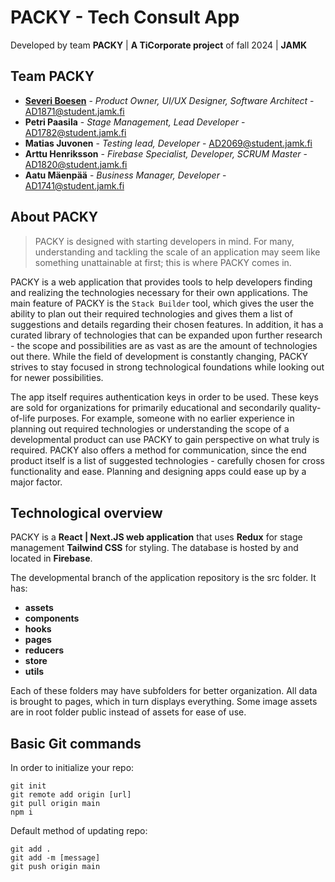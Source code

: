 # PACKY - Tech Consult App
Developed by team **PACKY** | **A TiCorporate project** of fall 2024 | **JAMK**

## Team PACKY
- [**Severi Boesen**](https://boesen.netlify.app/)       - *Product Owner, UI/UX Designer, Software Architect* - AD1871@student.jamk.fi
- **Petri Paasila**       - *Stage Management, Lead Developer*  -  AD1782@student.jamk.fi
- **Matias Juvonen**      - *Testing lead, Developer*  -  AD2069@student.jamk.fi
- **Arttu Henriksson**    - *Firebase Specialist, Developer, SCRUM Master*  -  AD1820@student.jamk.fi
- **Aatu Mäenpää**        - *Business Manager, Developer*  -  AD1741@student.jamk.fi

## About PACKY
> PACKY is designed with starting developers in mind. For many, understanding and tackling the scale of an application may seem like something unattainable at first; this is where PACKY comes in.

PACKY is a web application that provides tools to help developers finding and realizing the technologies necessary for their own applications. The main feature of PACKY is the `Stack Builder` tool, which gives the user the ability to plan out their required technologies and gives them a list of suggestions and details regarding their chosen features. In addition, it has a curated library of technologies that can be expanded upon further research - the scope and possibilities are as vast as are the amount of technologies out there. While the field of development is constantly changing, PACKY strives to stay focused in strong technological foundations while looking out for newer possibilities.

The app itself requires authentication keys in order to be used. These keys are sold for organizations for primarily educational and secondarily quality-of-life purposes. For example, someone with no earlier experience in planning out required technologies or understanding the scope of a developmental product can use PACKY to gain perspective on what truly is required. PACKY also offers a method for communication, since the end product itself is a list of suggested technologies - carefully chosen for cross functionality and ease. Planning and designing apps could ease up by a major factor.

## Technological overview
PACKY is a **React | Next.JS web application** that uses **Redux** for stage management **Tailwind CSS** for styling. The database is hosted by and located in **Firebase**.

The developmental branch of the application repository is the src folder. It has:
- **assets**
- **components**
- **hooks**
- **pages**
- **reducers**
- **store**
- **utils**

Each of these folders may have subfolders for better organization. 
All data is brought to pages, which in turn displays everything.
Some image assets are in root folder public instead of assets for ease of use.

## Basic Git commands
In order to initialize your repo:
```
git init
git remote add origin [url]
git pull origin main
npm i
```

Default method of updating repo:
```
git add .
git add -m [message]
git push origin main
```
